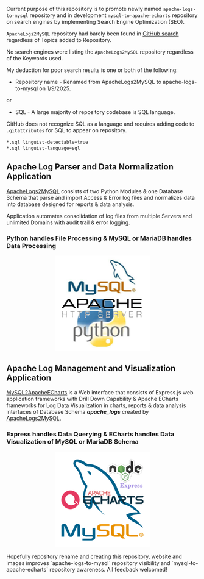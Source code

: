 Current purpose of this repository is to promote newly named `apache-logs-to-mysql` repository and in development `mysql-to-apache-echarts` 
repository on search engines by implementing Search Engine Optimization (SEO). 

`ApacheLogs2MySQL` repository had barely been found in [GitHub search](https://github.com/search) regardless of 
Topics added to Repository.

No search engines were listing the `ApacheLogs2MySQL` repository regardless of the Keywords used.

My deduction for poor search results is one or both of the following:

- Repository name - Renamed from ApacheLogs2MySQL to apache-logs-to-mysql on 1/9/2025.

or 

- SQL - A large majority of repository codebase is SQL language.

GitHub does not recognize SQL as a language and requires adding code to `.gitattributes` for SQL to appear on repository. 
```
*.sql linguist-detectable=true
*.sql linguist-language=sql
```
## Apache Log Parser and Data Normalization Application
[ApacheLogs2MySQL](https://github.com/willthefarmer/apache-logs-to-mysql) consists of two Python Modules & one Database Schema that parse and import 
Access & Error log files and normalizes data into database designed for reports & data analysis.

Application automates consolidation of log files from multiple Servers and unlimited Domains with audit trail & error logging.
### Python handles File Processing & MySQL or MariaDB handles Data Processing
<p align="center">
  <img width="250" height="250" src="/assets/Apache_Python_MySQL.png">
</p>

## Apache Log Management and Visualization Application
[MySQL2ApacheECharts](https://github.com/willthefarmer/mysql-to-apache-echarts) is a Web interface that consists of Express.js web application 
frameworks with Drill Down Capability & Apache ECharts frameworks for Log Data Visualization in charts, reports & data analysis 
interfaces of Database Schema ***apache_logs*** created by [ApacheLogs2MySQL](https://github.com/willthefarmer/apache-logs-to-mysql).

### Express handles Data Querying & ECharts handles Data Visualization of MySQL or MariaDB Schema
<p align="center">
  <img width="250" height="250" src="/assets/MySQL_Node_Express_Apache_Echarts.png">
</p>
Hopefully repository rename and creating this repository, website and images improves `apache-logs-to-mysql` repository visibility 
and `mysql-to-apache-echarts` repository awareness. All feedback welcomed! 

